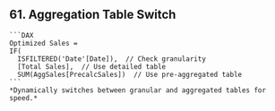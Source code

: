 ## 61. **Aggregation Table Switch**  
    ```DAX
    Optimized Sales = 
    IF(
      ISFILTERED('Date'[Date]),  // Check granularity
      [Total Sales],  // Use detailed table
      SUM(AggSales[PrecalcSales])  // Use pre-aggregated table
    ```
    *Dynamically switches between granular and aggregated tables for speed.*
